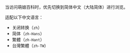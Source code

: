 当访问萌娘百科时，优先切换到简体中文（大陆简体）进行浏览。

适配以下中文语言：

- 关闭转换（`zh`）
- 简体（`zh-Hans`）
- 繁體（`zh-Hant`）
- 台灣繁體（`zh-TW`）